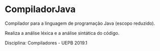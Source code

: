 # CompiladorJava

<p>Compilador para a linguagem de programação Java (escopo reduzido).</p>
<p>Realiza a análise léxica e a análise sintática do código.</p>
<p>Disciplina: Compiladores - UEPB 2019.1</p>
